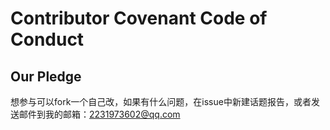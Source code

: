 # Contributor Covenant Code of Conduct

## Our Pledge

想参与可以fork一个自己改，如果有什么问题，在issue中新建话题报告，或者发送邮件到我的邮箱：2231973602@qq.com
